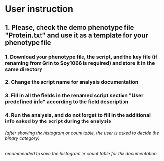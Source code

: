 # User instruction
## 1. Please, check the demo phenotype file "Protein.txt" and use it as a template for your phenotype file
### 1. Download your phenotype file, the script, and the key file (if renaming from Grin to Soy1066 is required) and store it in the same directory
### 2. Change the script name for analysis documentation
### 3. Fill in all the fields in the renamed script section "User predefined info" according to the field description
### 4. Run the analysis, and do not forget to fill in the additional info asked by the script during the analysis 
###### (after showing the histogram or count table, the user is asked to decide the binary category)
###### recommended to save the histogram or count table for the documentation


                                                              
